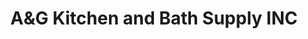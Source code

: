 ---
title: "A&G Kitchen and Bath Supply INC"
url: /elk-grove/aundg-kitchen-and-bath-supply-inc/
shop: Küchen
---